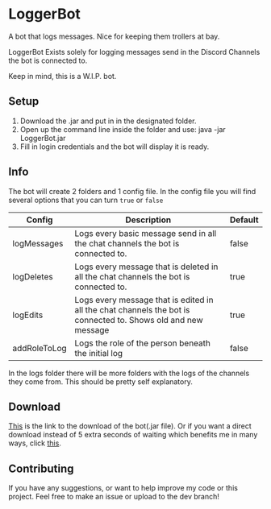 # LoggerBot
A bot that logs messages. Nice for keeping them trollers at bay.

LoggerBot Exists solely for logging messages send in the Discord Channels the bot is connected to.

Keep in mind, this is a W.I.P. bot.

## Setup

1. Download the .jar and put in in the designated folder.
2. Open up the command line inside the folder and use: java -jar LoggerBot.jar
3. Fill in login credentials and the bot will display it is ready.

## Info

The bot will create 2 folders and 1 config file. In the config file you will find several options that you can turn ```true``` or ```false```

| Config        | Description   | Default  |
| ------------- |-------------  | -----    |
| logMessages   | Logs every basic message send in all the chat channels the bot is connected to. | false |
| logDeletes    | Logs every message that is deleted in all the chat channels the bot is connected to.       |  true |
| logEdits | Logs every message that is edited in all the chat channels the bot is connected to. Shows old and new message|true |
| addRoleToLog    | Logs the role of the person beneath the initial log       |  false |

In the logs folder there will be more folders with the logs of the channels they come from. This should be pretty self explanatory.

## Download
[This](http://ouo.io/rfel8L) is the link to the download of the bot(.jar file).
Or if you want a direct download instead of 5 extra seconds of waiting which benefits me in many ways, click [this](http://www.mediafire.com/download/e4w5p4w24874xj5/LoggerBot.jar).

## Contributing
If you have any suggestions, or want to help improve my code or this project. Feel free to make an issue or upload to the dev branch!
